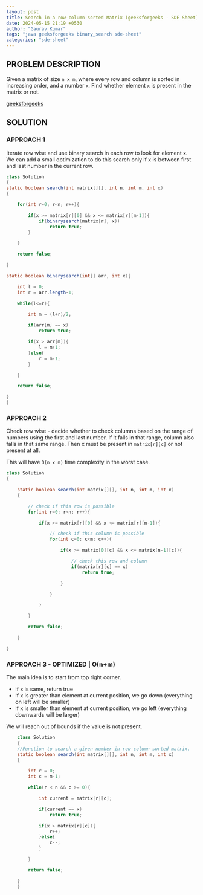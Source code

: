```yaml
---
layout: post
title: Search in a row-column sorted Matrix (geeksforgeeks - SDE Sheet)
date: 2024-05-15 21:19 +0530
author: "Gaurav Kumar"
tags: "java geeksforgeeks binary_search sde-sheet"
categories: "sde-sheet"
---
```


## PROBLEM DESCRIPTION

Given a matrix of size `n x m`, where every row and column is sorted in increasing order, and a number `x`. Find whether element `x` is present in the matrix or not.

[geeksforgeeks](https://www.geeksforgeeks.org/problems/search-in-a-matrix-1587115621/1?page=2)

## SOLUTION

### APPROACH 1

Iterate row wise and use binary search in each row to look for element x. We can add a small optimization to do this search only if x is between first and last number in the current row.

```java
class Solution
{
static boolean search(int matrix[][], int n, int m, int x)
{

    for(int r=0; r<n; r++){

        if(x >= matrix[r][0] && x <= matrix[r][m-1]){
            if(binarysearch(matrix[r], x))
                return true;
        }

    }

    return false;

}

static boolean binarysearch(int[] arr, int x){

    int l = 0;
    int r = arr.length-1;

    while(l<=r){

        int m = (l+r)/2;

        if(arr[m] == x)
            return true;

        if(x > arr[m]){
            l = m+1;
        }else{
            r = m-1;
        }

    }

    return false;

}
}
```

### APPROACH 2

Check row wise - decide whether to check columns based on the range of numbers using the first and last number.
If it falls in that range, column also falls in that same range. Then x must be present in `matrix[r][c]` or not present at all.

This will have `O(n x m)` time complexity in the worst case.

```java
class Solution
{

    static boolean search(int matrix[][], int n, int m, int x)
    {

        // check if this row is possible
        for(int r=0; r<n; r++){

            if(x >= matrix[r][0] && x <= matrix[r][m-1]){

                // check if this column is possible
                for(int c=0; c<m; c++){

                    if(x >= matrix[0][c] && x <= matrix[n-1][c]){

                        // check this row and column
                        if(matrix[r][c] == x)
                            return true;

                    }

                }

            }

        }

        return false;

    }

}
```

### APPROACH 3 - OPTIMIZED | O(n+m)

The main idea is to start from top right corner.

- If x is same, return true
- If x is greater than element at current position, we go down (everything on left will be smaller)
- If x is smaller than element at current position, we go left (everything downwards will be larger)

We will reach out of bounds if the value is not present.

```java
    class Solution
    {
    //Function to search a given number in row-column sorted matrix.
    static boolean search(int matrix[][], int n, int m, int x)
    {

        int r = 0;
        int c = m-1;

        while(r < n && c >= 0){

            int current = matrix[r][c];

            if(current == x)
                return true;

            if(x > matrix[r][c]){
                r++;
            }else{
                c--;
            }

        }

        return false;

    }
    }
```
